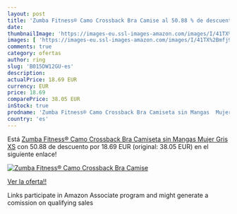 ```yaml
---
layout: post
title: 'Zumba Fitness® Camo Crossback Bra Camise al 50.88 % de descuento'
date: 
thumbnailImage: 'https://images-eu.ssl-images-amazon.com/images/I/41TX%2Bmfj9PL._SL200_.jpg'
images: [ 'https://images-eu.ssl-images-amazon.com/images/I/41TX%2Bmfj9PL._SL200_.jpg' ]
comments: true
category: ofertas
author: ring
slug: 'B015DW12GU-es'
description:
actualPrice: 18.69 EUR
currency: EUR
price: 18.69
comparePrice: 38.05 EUR
inStock: true
prodname: 'Zumba Fitness® Camo Crossback Bra Camiseta sin Mangas  Mujer  Gris  XS'
country: 'es'
---
```


Está [Zumba Fitness® Camo Crossback Bra Camiseta sin Mangas  Mujer  Gris  XS](https://www.amazon.es/dp/B015DW12GU/?tag=tolees-21) con 50.88 de descuento por 18.69 EUR (original: 38.05 EUR) en el siguiente enlace!

[![Zumba Fitness® Camo Crossback Bra Camise](https://images-eu.ssl-images-amazon.com/images/I/41TX%2Bmfj9PL._SL200_.jpg)](https://www.amazon.es/dp/B015DW12GU/?tag=tolees-21)

[Ver la oferta!!](https://www.amazon.es/dp/B015DW12GU/?tag=tolees-21)

Links participate in Amazon Associate program and might generate a comission on qualifying sales


